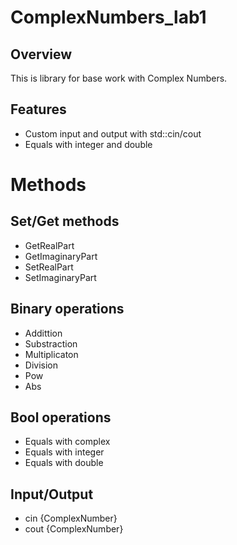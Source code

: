 # ComplexNumbers_lab1

## Overview
This is library for base work with Complex Numbers.

## Features
<ul>
  <li>Custom input and output with std::cin/cout</li>
  <li>Equals with integer and double</li>
</ul>

# Methods

## Set/Get methods
<ul>
  <li>GetRealPart</li>
  <li>GetImaginaryPart </li>
  <li>SetRealPart</li>
  <li>SetImaginaryPart</li>
</ul>

## Binary operations
<ul>
  <li>Addittion</li>
  <li>Substraction</li>
  <li>Multiplicaton</li>
  <li>Division</li>
  <li>Pow</li>
  <li>Abs</li>
</ul>

## Bool operations
<ul>
  <li>Equals with complex</li>
  <li>Equals with integer</li>
  <li>Equals with double</li>
</ul>

## Input/Output
<ul>
  <li>cin {ComplexNumber}</li>
  <li>cout {ComplexNumber}</li>
</ul>
